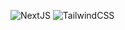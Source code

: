 ![NextJS](https://ziadoua.github.io/m3-Markdown-Badges/badges/NextJS/nextjs3.svg)
![TailwindCSS](https://ziadoua.github.io/m3-Markdown-Badges/badges/TailwindCSS/tailwindcss1.svg)